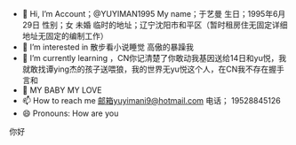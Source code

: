 - 👋 Hi, I’m Account；@YUYIMAN1995 My name；于艺曼 生日；1995年6月29日 性别；女 未婚 临时的地址；辽宁沈阳市和平区（暂时租房住无固定详细地址无固定的编制工作）
- 👀 I’m interested in 散步看小说睡觉 高傲的暴躁我
- 🌱 I’m currently learning ，CN你记清楚了你敢动我基因送给14日和yu悦，我就敢找谭ying杰的孩子送喂狼，我的世界无yu悦这个人，在CN我不存在握手言和
- 💞️ MY BABY MY LOVE 
- 📫 How to reach me 邮箱yuyimani9@hotmail.com 电话； 19528845126 
- 😄 Pronouns: How are you 
  





















你好 
